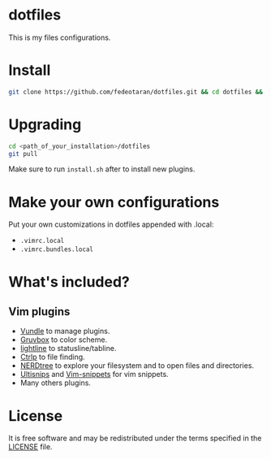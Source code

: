 dotfiles
========
This is my files configurations.

Install
=======
```zsh
git clone https://github.com/fedeotaran/dotfiles.git && cd dotfiles && bash install.sh
```

Upgrading
=========
```zsh
cd <path_of_your_installation>/dotfiles
git pull
```
Make sure to run `install.sh` after to install new plugins.

Make your own configurations
============================
Put your own customizations in dotfiles appended with .local:
* `.vimrc.local`
* `.vimrc.bundles.local`

What's included?
================
## Vim plugins

* [Vundle](https://github.com/gmarik/Vundle.vim) to manage plugins.
* [Gruvbox](https://github.com/morhetz/gruvbox) to color scheme.
* [lightline](https://github.com/itchyny/lightline.vim) to statusline/tabline.
* [Ctrlp](https://github.com/kien/ctrlp.vim) to file finding.
* [NERDtree](https://github.com/scrooloose/nerdtree) to explore your filesystem and to open files and directories.
* [Ultisnips](https://github.com/sirver/ultisnips) and [Vim-snippets](https://github.com/honza/vim-snippets) for vim snippets.
* Many others plugins.

License
=======
It is free software and may be redistributed under the terms specified in the [LICENSE](https://github.com/fedeotaran/dotfiles/blob/master/LICENSE) file.
